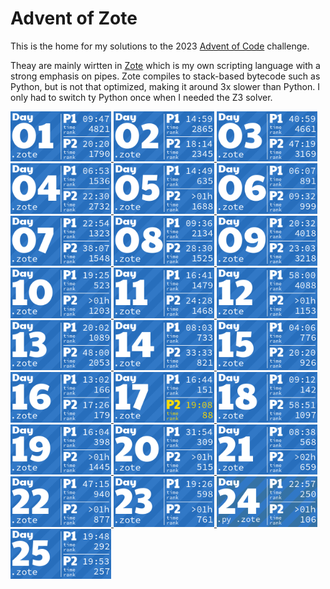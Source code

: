 # Advent of Zote

This is the home for my solutions to the 2023 [Advent of Code](https://adventofcode.com) challenge.

Theay are mainly wirtten in [Zote](https://github.com/kvgeijer/zote) which is my own scripting language with a strong emphasis on pipes. Zote compiles to stack-based bytecode such as Python, but is not that optimized, making it around 3x slower than Python. I only had to switch ty Python once when I needed the Z3 solver.

<!-- AOC TILES BEGIN -->
<a href="1.zote">
  <img src=".aoc_tiles/tiles/2023/01.png" width="161px">
</a>
<a href="2.zote">
  <img src=".aoc_tiles/tiles/2023/02.png" width="161px">
</a>
<a href="3.zote">
  <img src=".aoc_tiles/tiles/2023/03.png" width="161px">
</a>
<a href="4.zote">
  <img src=".aoc_tiles/tiles/2023/04.png" width="161px">
</a>
<a href="5.zote">
  <img src=".aoc_tiles/tiles/2023/05.png" width="161px">
</a>
<a href="6.zote">
  <img src=".aoc_tiles/tiles/2023/06.png" width="161px">
</a>
<a href="7.zote">
  <img src=".aoc_tiles/tiles/2023/07.png" width="161px">
</a>
<a href="8.zote">
  <img src=".aoc_tiles/tiles/2023/08.png" width="161px">
</a>
<a href="9.zote">
  <img src=".aoc_tiles/tiles/2023/09.png" width="161px">
</a>
<a href="10.zote">
  <img src=".aoc_tiles/tiles/2023/10.png" width="161px">
</a>
<a href="11.zote">
  <img src=".aoc_tiles/tiles/2023/11.png" width="161px">
</a>
<a href="12.zote">
  <img src=".aoc_tiles/tiles/2023/12.png" width="161px">
</a>
<a href="13.zote">
  <img src=".aoc_tiles/tiles/2023/13.png" width="161px">
</a>
<a href="14.zote">
  <img src=".aoc_tiles/tiles/2023/14.png" width="161px">
</a>
<a href="15.zote">
  <img src=".aoc_tiles/tiles/2023/15.png" width="161px">
</a>
<a href="16.zote">
  <img src=".aoc_tiles/tiles/2023/16.png" width="161px">
</a>
<a href="17.zote">
  <img src=".aoc_tiles/tiles/2023/17.png" width="161px">
</a>
<a href="18.zote">
  <img src=".aoc_tiles/tiles/2023/18.png" width="161px">
</a>
<a href="19.zote">
  <img src=".aoc_tiles/tiles/2023/19.png" width="161px">
</a>
<a href="20.zote">
  <img src=".aoc_tiles/tiles/2023/20.png" width="161px">
</a>
<a href="21.zote">
  <img src=".aoc_tiles/tiles/2023/21.png" width="161px">
</a>
<a href="22.zote">
  <img src=".aoc_tiles/tiles/2023/22.png" width="161px">
</a>
<a href="23.zote">
  <img src=".aoc_tiles/tiles/2023/23.png" width="161px">
</a>
<a href="24.py">
  <img src=".aoc_tiles/tiles/2023/24.png" width="161px">
</a>
<a href="25.zote">
  <img src=".aoc_tiles/tiles/2023/25.png" width="161px">
</a>
<!-- AOC TILES END -->

